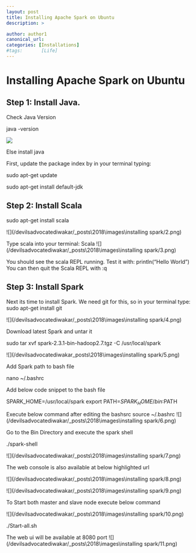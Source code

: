 ```yaml
---
layout: post
title: Installing Apache Spark on Ubuntu
description: >

author: author1
canonical_url:
categories: [Installations]
#tags:       [Life]
---
```

# Installing Apache Spark on Ubuntu

## Step 1: Install Java.

Check Java Version

java -version

![](/devilsadvocatediwakar/_posts/2018/images/installing%20spark/1.png)

Else install java

First, update the package index by in your terminal typing:

sudo apt-get update

sudo apt-get install default-jdk

## Step 2: Install Scala

sudo apt-get install scala

![](/devilsadvocatediwakar/_posts\2018\images\installing spark/2.png)

Type scala into your terminal:
Scala
![](/devilsadvocatediwakar/_posts\2018\images\installing spark/3.png)

You should see the scala REPL running. Test it with:
println(“Hello World”)
You can then quit the Scala REPL with
:q



## Step 3: Install Spark
Next its time to install Spark. We need git for this, so in your terminal type:
sudo apt-get install git

![](/devilsadvocatediwakar/_posts\2018\images\installing spark/4.png)


Download latest Spark and untar it

sudo tar xvf spark-2.3.1-bin-hadoop2.7.tgz -C /usr/local/spark

![](/devilsadvocatediwakar_posts\2018\images\installing spark/5.png)


Add Spark path to bash file

nano ~/.bashrc

Add below code snippet to the bash file

SPARK_HOME=/usr/local/spark
export PATH=$SPARK_HOME/bin:$PATH

Execute below command after editing the bashsrc
source ~/.bashrc
![](/devilsadvocatediwakar/_posts\2018\images\installing spark/6.png)

Go to the Bin Directory and execute the spark shell

./spark-shell

![](/devilsadvocatediwakar/_posts\2018\images\installing spark/7.png)



The web console is also available at below highlighted url

![](/devilsadvocatediwakar/_posts\2018\images\installing spark/8.png)


![](/devilsadvocatediwakar/_posts\2018\images\installing spark/9.png)

To Start both master and slave node execute below command

![](/devilsadvocatediwakar/_posts\2018\images\installing spark/10.png)


./Start-all.sh

The web ui will be available at 8080 port
![](/devilsadvocatediwakar/_posts\2018\images\installing spark/11.png)





[docs]: ../../docs/README.md
